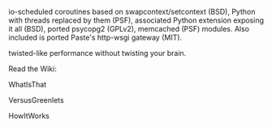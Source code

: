 io-scheduled coroutines based on swapcontext/setcontext (BSD), Python with threads replaced by them (PSF), associated Python extension exposing it all (BSD), ported psycopg2 (GPLv2), memcached (PSF) modules. Also included is ported Paste's http-wsgi gateway (MIT).

twisted-like performance without twisting your brain.

Read the Wiki:

WhatIsThat

VersusGreenlets

HowItWorks
